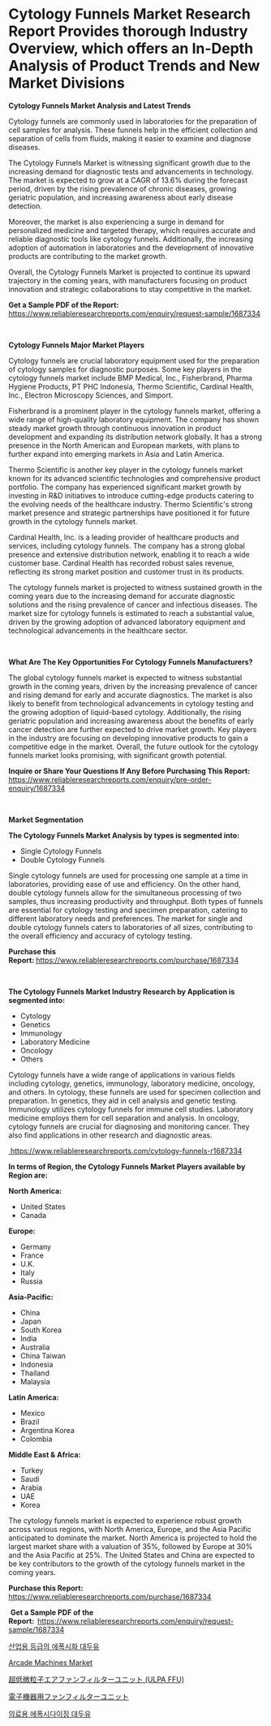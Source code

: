 <p><h1>Cytology Funnels Market Research Report Provides thorough Industry Overview, which offers an In-Depth Analysis of Product Trends and New Market Divisions</h1></p><p><strong>Cytology Funnels Market Analysis and Latest Trends</strong></p>
<p><p>Cytology funnels are commonly used in laboratories for the preparation of cell samples for analysis. These funnels help in the efficient collection and separation of cells from fluids, making it easier to examine and diagnose diseases.</p><p>The Cytology Funnels Market is witnessing significant growth due to the increasing demand for diagnostic tests and advancements in technology. The market is expected to grow at a CAGR of 13.6% during the forecast period, driven by the rising prevalence of chronic diseases, growing geriatric population, and increasing awareness about early disease detection.</p><p>Moreover, the market is also experiencing a surge in demand for personalized medicine and targeted therapy, which requires accurate and reliable diagnostic tools like cytology funnels. Additionally, the increasing adoption of automation in laboratories and the development of innovative products are contributing to the market growth.</p><p>Overall, the Cytology Funnels Market is projected to continue its upward trajectory in the coming years, with manufacturers focusing on product innovation and strategic collaborations to stay competitive in the market.</p></p>
<p><strong>Get a Sample PDF of the Report:&nbsp;</strong> <a href="https://www.reliableresearchreports.com/enquiry/request-sample/1687334">https://www.reliableresearchreports.com/enquiry/request-sample/1687334</a></p>
<p>&nbsp;</p>
<p><strong>Cytology Funnels Major Market Players</strong></p>
<p><p>Cytology funnels are crucial laboratory equipment used for the preparation of cytology samples for diagnostic purposes. Some key players in the cytology funnels market include BMP Medical, Inc., Fisherbrand, Pharma Hygiene Products, PT PHC Indonesia, Thermo Scientific, Cardinal Health, Inc., Electron Microscopy Sciences, and Simport.</p><p>Fisherbrand is a prominent player in the cytology funnels market, offering a wide range of high-quality laboratory equipment. The company has shown steady market growth through continuous innovation in product development and expanding its distribution network globally. It has a strong presence in the North American and European markets, with plans to further expand into emerging markets in Asia and Latin America.</p><p>Thermo Scientific is another key player in the cytology funnels market known for its advanced scientific technologies and comprehensive product portfolio. The company has experienced significant market growth by investing in R&D initiatives to introduce cutting-edge products catering to the evolving needs of the healthcare industry. Thermo Scientific's strong market presence and strategic partnerships have positioned it for future growth in the cytology funnels market.</p><p>Cardinal Health, Inc. is a leading provider of healthcare products and services, including cytology funnels. The company has a strong global presence and extensive distribution network, enabling it to reach a wide customer base. Cardinal Health has recorded robust sales revenue, reflecting its strong market position and customer trust in its products.</p><p>The cytology funnels market is projected to witness sustained growth in the coming years due to the increasing demand for accurate diagnostic solutions and the rising prevalence of cancer and infectious diseases. The market size for cytology funnels is estimated to reach a substantial value, driven by the growing adoption of advanced laboratory equipment and technological advancements in the healthcare sector.</p></p>
<p>&nbsp;</p>
<p><strong>What Are The Key Opportunities For Cytology Funnels Manufacturers?</strong></p>
<p><p>The global cytology funnels market is expected to witness substantial growth in the coming years, driven by the increasing prevalence of cancer and rising demand for early and accurate diagnostics. The market is also likely to benefit from technological advancements in cytology testing and the growing adoption of liquid-based cytology. Additionally, the rising geriatric population and increasing awareness about the benefits of early cancer detection are further expected to drive market growth. Key players in the industry are focusing on developing innovative products to gain a competitive edge in the market. Overall, the future outlook for the cytology funnels market looks promising, with significant growth potential.</p></p>
<p><strong>Inquire or Share Your Questions If Any Before Purchasing This Report:</strong> <a href="https://www.reliableresearchreports.com/enquiry/pre-order-enquiry/1687334">https://www.reliableresearchreports.com/enquiry/pre-order-enquiry/1687334</a></p>
<p>&nbsp;</p>
<p><strong>Market Segmentation</strong></p>
<p><strong>The Cytology Funnels Market Analysis by types is segmented into:</strong></p>
<p><ul><li>Single Cytology Funnels</li><li>Double Cytology Funnels</li></ul></p>
<p><p>Single cytology funnels are used for processing one sample at a time in laboratories, providing ease of use and efficiency. On the other hand, double cytology funnels allow for the simultaneous processing of two samples, thus increasing productivity and throughput. Both types of funnels are essential for cytology testing and specimen preparation, catering to different laboratory needs and preferences. The market for single and double cytology funnels caters to laboratories of all sizes, contributing to the overall efficiency and accuracy of cytology testing.</p></p>
<p><strong>Purchase this Report:&nbsp;</strong><a href="https://www.reliableresearchreports.com/purchase/1687334">https://www.reliableresearchreports.com/purchase/1687334</a></p>
<p>&nbsp;</p>
<p><strong>The Cytology Funnels Market Industry Research by Application is segmented into:</strong></p>
<p><ul><li>Cytology</li><li>Genetics</li><li>Immunology</li><li>Laboratory Medicine</li><li>Oncology</li><li>Others</li></ul></p>
<p><p>Cytology funnels have a wide range of applications in various fields including cytology, genetics, immunology, laboratory medicine, oncology, and others. In cytology, these funnels are used for specimen collection and preparation. In genetics, they aid in cell analysis and genetic testing. Immunology utilizes cytology funnels for immune cell studies. Laboratory medicine employs them for cell separation and analysis. In oncology, cytology funnels are crucial for diagnosing and monitoring cancer. They also find applications in other research and diagnostic areas.</p></p>
<p><a href="https://www.reliableresearchreports.com/cytology-funnels-r1687334">&nbsp;https://www.reliableresearchreports.com/cytology-funnels-r1687334</a></p>
<p><strong>In terms of Region, the Cytology Funnels Market Players available by Region are:</strong></p>
<p>
    <p> <strong> North America: </strong>
        <ul>
            <li>United States</li>
            <li>Canada</li>
        </ul>
        </p> 
    <p> <strong> Europe: </strong>
        <ul>
            <li>Germany</li>
            <li>France</li>
            <li>U.K.</li>
            <li>Italy</li>
            <li>Russia</li>
        </ul>
        </p> 
    <p> <strong> Asia-Pacific: </strong>
        <ul>
            <li>China</li>
            <li>Japan</li>
            <li>South Korea</li>
            <li>India</li>
            <li>Australia</li>
            <li>China Taiwan</li>
            <li>Indonesia</li>
            <li>Thailand</li>
            <li>Malaysia</li>
        </ul>
        </p> 
    <p> <strong> Latin America: </strong>
        <ul>
            <li>Mexico</li>
            <li>Brazil</li>
            <li>Argentina Korea</li>
            <li>Colombia</li>
        </ul>
        </p> 
    <p> <strong> Middle East & Africa: </strong>
        <ul>
            <li>Turkey</li>
            <li>Saudi</li>
            <li>Arabia</li>
            <li>UAE</li>
            <li>Korea</li>
        </ul>
    </p>
    </p>
<p><p>The cytology funnels market is expected to experience robust growth across various regions, with North America, Europe, and the Asia Pacific anticipated to dominate the market. North America is projected to hold the largest market share with a valuation of 35%, followed by Europe at 30% and the Asia Pacific at 25%. The United States and China are expected to be key contributors to the growth of the cytology funnels market in the coming years.</p></p>
<p><strong>Purchase this Report: </strong><a href="https://www.reliableresearchreports.com/purchase/1687334">https://www.reliableresearchreports.com/purchase/1687334</a></p>
<p>&nbsp;<strong>Get a Sample PDF of the Report:&nbsp;&nbsp;</strong><a href="https://www.reliableresearchreports.com/enquiry/request-sample/1687334">https://www.reliableresearchreports.com/enquiry/request-sample/1687334</a></p>
<p><strong></strong></p>
<p><p><a href="https://github.com/valroy852/Market-Research-Report-List-1/blob/main/7622245106294.md">산업용 등급의 에폭시화 대두유</a></p><p><a href="https://github.com/JuliaFadel1922/Market-Research-Report-List-1/blob/main/arcade-machines-market.md">Arcade Machines Market</a></p><p><a href="https://github.com/DemarcusKuhlman/Market-Research-Report-List-1/blob/main/7814606111360.md">超低微粒子エアファンフィルターユニット (ULPA FFU)</a></p><p><a href="https://github.com/DudleyFerry/Market-Research-Report-List-1/blob/main/6513551111361.md">電子機器用ファンフィルターユニット</a></p><p><a href="https://github.com/royErdmtyan906778/Market-Research-Report-List-2/blob/main/7095810106293.md">의료용 에폭시다이징 대두유</a></p></p>